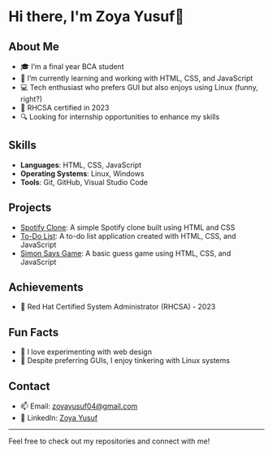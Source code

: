 # Hi there, I'm Zoya Yusuf👋

## About Me
- 🎓 I’m a final year BCA student
- 🌱 I’m currently learning and working with HTML, CSS, and JavaScript
- 💻 Tech enthusiast who prefers GUI but also enjoys using Linux (funny, right?)
- 📜 RHCSA certified in 2023
- 🔍 Looking for internship opportunities to enhance my skills

## Skills
- **Languages**: HTML, CSS, JavaScript
- **Operating Systems**: Linux, Windows
- **Tools**: Git, GitHub, Visual Studio Code

## Projects
- [Spotify Clone](https://github.com/ZoyaYusuf/SPOTIFY_CLONE): A simple Spotify clone built using HTML and CSS
- [To-Do List](https://github.com/username/todo-list): A to-do list application created with HTML, CSS, and JavaScript
- [Simon Says Game](https://github.com/ZoyaYusuf/SIMONS_GAME): A basic guess game using HTML, CSS, and JavaScript

## Achievements
- 🏅 Red Hat Certified System Administrator (RHCSA) - 2023

## Fun Facts
- 🎨 I love experimenting with web design
- 🐧 Despite preferring GUIs, I enjoy tinkering with Linux systems

## Contact
- 📫 Email: [zoyayusuf04@gmail.com](mailto:zoyayusuf04@gmail.com)
- 💼 LinkedIn: [Zoya Yusuf](https://www.linkedin.com/in/zoya-yusuf-75b87b1a9/)

---

Feel free to check out my repositories and connect with me!
